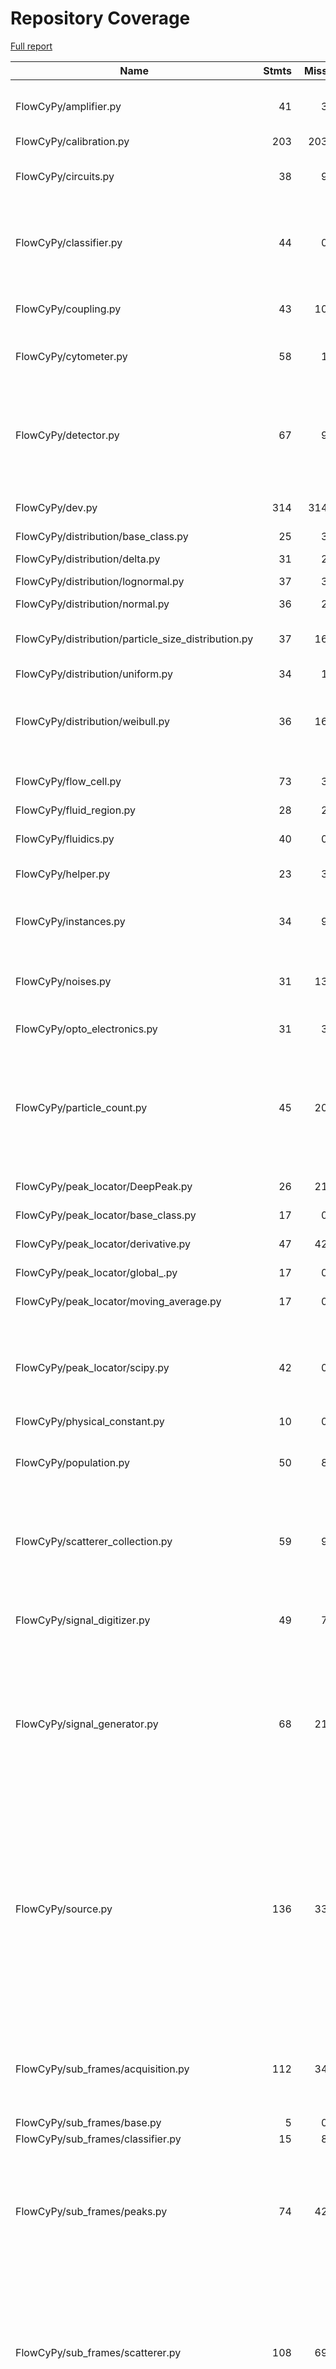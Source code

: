 # Repository Coverage

[Full report](https://htmlpreview.github.io/?https://github.com/MartinPdeS/FlowCyPy/blob/python-coverage-comment-action-data/htmlcov/index.html)

| Name                                                  |    Stmts |     Miss |   Branch |   BrPart |   Cover |   Missing |
|------------------------------------------------------ | -------: | -------: | -------: | -------: | ------: | --------: |
| FlowCyPy/amplifier.py                                 |       41 |        3 |        8 |        4 |     86% |67, 73, 131, 134->exit |
| FlowCyPy/calibration.py                               |      203 |      203 |       38 |        0 |      0% |     1-356 |
| FlowCyPy/circuits.py                                  |       38 |        9 |        0 |        0 |     76% |101-105, 116-121 |
| FlowCyPy/classifier.py                                |       44 |        0 |        8 |        4 |     92% |32->35, 74->78, 121->125, 172->176 |
| FlowCyPy/coupling.py                                  |       43 |       10 |       10 |        2 |     74% |50, 137, 154-176 |
| FlowCyPy/cytometer.py                                 |       58 |        1 |       16 |        2 |     96% |146, 166->173 |
| FlowCyPy/detector.py                                  |       67 |        9 |       12 |        6 |     81% |104, 126, 148, 168, 176, 197->201, 286-294 |
| FlowCyPy/dev.py                                       |      314 |      314 |       54 |        0 |      0% |    1-1114 |
| FlowCyPy/distribution/base\_class.py                  |       25 |        3 |        0 |        0 |     88% |32, 36, 65 |
| FlowCyPy/distribution/delta.py                        |       31 |        2 |        2 |        1 |     91% |   74, 104 |
| FlowCyPy/distribution/lognormal.py                    |       37 |        3 |        4 |        2 |     88% |90, 92, 124 |
| FlowCyPy/distribution/normal.py                       |       36 |        2 |        2 |        1 |     92% |   89, 128 |
| FlowCyPy/distribution/particle\_size\_distribution.py |       37 |       16 |        4 |        0 |     51% |86-94, 120-130, 133 |
| FlowCyPy/distribution/uniform.py                      |       34 |        1 |        0 |        0 |     97% |       117 |
| FlowCyPy/distribution/weibull.py                      |       36 |       16 |        2 |        0 |     53% |28, 32, 36, 57-62, 79, 102-112, 115 |
| FlowCyPy/flow\_cell.py                                |       73 |        3 |       16 |        3 |     93% |113, 120, 254 |
| FlowCyPy/fluid\_region.py                             |       28 |        2 |        0 |        0 |     93% |    25, 33 |
| FlowCyPy/fluidics.py                                  |       40 |        0 |        4 |        2 |     95% |95->99, 143->146 |
| FlowCyPy/helper.py                                    |       23 |        3 |       10 |        3 |     82% |36, 40, 44 |
| FlowCyPy/instances.py                                 |       34 |        9 |        2 |        0 |     75% |17, 36, 56, 68, 78, 117-126 |
| FlowCyPy/noises.py                                    |       31 |       13 |        6 |        1 |     51% |8-14, 66-68, 79, 83-89 |
| FlowCyPy/opto\_electronics.py                         |       31 |        3 |        8 |        3 |     85% |75, 150, 155 |
| FlowCyPy/particle\_count.py                           |       45 |       20 |       20 |        4 |     51% |31-32, 42, 65-73, 102-105, 111, 116-121, 128 |
| FlowCyPy/peak\_locator/DeepPeak.py                    |       26 |       21 |        0 |        0 |     19% |70-74, 120-153 |
| FlowCyPy/peak\_locator/base\_class.py                 |       17 |        0 |        6 |        0 |    100% |           |
| FlowCyPy/peak\_locator/derivative.py                  |       47 |       42 |       20 |        0 |      7% |50-54, 84-138 |
| FlowCyPy/peak\_locator/global\_.py                    |       17 |        0 |        6 |        0 |    100% |           |
| FlowCyPy/peak\_locator/moving\_average.py             |       17 |        0 |        6 |        2 |     91% |95->98, 98->exit |
| FlowCyPy/peak\_locator/scipy.py                       |       42 |        0 |       10 |        4 |     92% |86->94, 97->104, 111->116, 116->121 |
| FlowCyPy/physical\_constant.py                        |       10 |        0 |        0 |        0 |    100% |           |
| FlowCyPy/population.py                                |       50 |        8 |       12 |        5 |     79% |46-47, 50, 79-80, 83, 109, 239 |
| FlowCyPy/scatterer\_collection.py                     |       59 |        9 |       24 |        5 |     78% |54, 111, 129, 133, 140-145, 200 |
| FlowCyPy/signal\_digitizer.py                         |       49 |        7 |       10 |        4 |     78% |92-93, 116, 129-132, 154 |
| FlowCyPy/signal\_generator.py                         |       68 |       21 |       16 |        5 |     64% |42-45, 70-71, 114, 137, 181, 194-206, 239, 264-278, 313 |
| FlowCyPy/source.py                                    |      136 |       33 |       50 |       14 |     69% |37, 41, 48-56, 60-66, 74, 86, 89, 94-106, 173, 178, 217, 219, 266, 273, 322, 324, 328, 330, 384, 404 |
| FlowCyPy/sub\_frames/acquisition.py                   |      112 |       34 |       40 |        1 |     68% |81, 99-103, 200-216, 251, 259-287 |
| FlowCyPy/sub\_frames/base.py                          |        5 |        0 |        0 |        0 |    100% |           |
| FlowCyPy/sub\_frames/classifier.py                    |       15 |        8 |        2 |        0 |     41% |     35-49 |
| FlowCyPy/sub\_frames/peaks.py                         |       74 |       42 |       12 |        2 |     40% |19, 24, 42-44, 62-64, 80-81, 99-114, 155-172, 243-259 |
| FlowCyPy/sub\_frames/scatterer.py                     |      108 |       69 |       38 |        3 |     30% |25-32, 48-57, 82-102, 129-141, 177-192, 215, 251, 256-287 |
| FlowCyPy/sub\_frames/utils.py                         |       79 |       45 |       26 |        6 |     38% |41, 43->46, 114-119, 122-125, 128, 130->133, 159-204, 228-243 |
| FlowCyPy/triggering\_system.py                        |       81 |       28 |       12 |        3 |     65% |46-51, 66-68, 130-141, 157-167, 270-281, 309-326 |
| FlowCyPy/units.py                                     |       30 |        0 |        4 |        0 |    100% |           |
| FlowCyPy/utils.py                                     |       56 |       56 |       14 |        0 |      0% |     1-134 |
|                                             **TOTAL** | **2447** | **1068** |  **534** |   **92** | **53%** |           |


## Setup coverage badge

Below are examples of the badges you can use in your main branch `README` file.

### Direct image

[![Coverage badge](https://raw.githubusercontent.com/MartinPdeS/FlowCyPy/python-coverage-comment-action-data/badge.svg)](https://htmlpreview.github.io/?https://github.com/MartinPdeS/FlowCyPy/blob/python-coverage-comment-action-data/htmlcov/index.html)

This is the one to use if your repository is private or if you don't want to customize anything.

### [Shields.io](https://shields.io) Json Endpoint

[![Coverage badge](https://img.shields.io/endpoint?url=https://raw.githubusercontent.com/MartinPdeS/FlowCyPy/python-coverage-comment-action-data/endpoint.json)](https://htmlpreview.github.io/?https://github.com/MartinPdeS/FlowCyPy/blob/python-coverage-comment-action-data/htmlcov/index.html)

Using this one will allow you to [customize](https://shields.io/endpoint) the look of your badge.
It won't work with private repositories. It won't be refreshed more than once per five minutes.

### [Shields.io](https://shields.io) Dynamic Badge

[![Coverage badge](https://img.shields.io/badge/dynamic/json?color=brightgreen&label=coverage&query=%24.message&url=https%3A%2F%2Fraw.githubusercontent.com%2FMartinPdeS%2FFlowCyPy%2Fpython-coverage-comment-action-data%2Fendpoint.json)](https://htmlpreview.github.io/?https://github.com/MartinPdeS/FlowCyPy/blob/python-coverage-comment-action-data/htmlcov/index.html)

This one will always be the same color. It won't work for private repos. I'm not even sure why we included it.

## What is that?

This branch is part of the
[python-coverage-comment-action](https://github.com/marketplace/actions/python-coverage-comment)
GitHub Action. All the files in this branch are automatically generated and may be
overwritten at any moment.